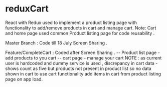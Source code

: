 # reduxCart

React with Redux used to implement a product listing page with functionality to add/remove products in cart and manage cart. 
Note: Cart and home page used common Product listing page for code reusability . 


Master Branch : Code till 18 July Screen Sharing .


Feature/CompleteCart : Coded after Screen Sharing .
-- Product list page - add products to you cart 
-- cart page - manage your cart 
NOTE : as current user is  hardcoded and dummy service is used , discrepancy in cart data - shows count as five but products not present in product list so no data shown in cart 
to use cart functionality add items in cart from product listing page on app load. 
